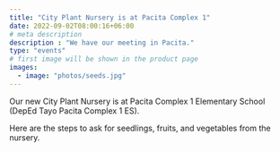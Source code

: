 ```yaml
---
title: "City Plant Nursery is at Pacita Complex 1"
date: 2022-09-02T08:00:16+06:00
# meta description
description : "We have our meeting in Pacita."
type: "events"
# first image will be shown in the product page
images:
  - image: "photos/seeds.jpg"
---
```



Our new City Plant Nursery is at Pacita Complex 1 Elementary School (DepEd Tayo Pacita Complex 1 ES).

Here are the steps to ask for seedlings, fruits, and vegetables from the nursery. 
